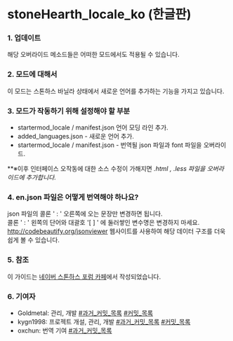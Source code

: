 stoneHearth_locale_ko (한글판)
========

### 1. 업데이트
해당 오버라이드 메소드들은 어떠한 모드에서도 적용될 수 있습니다.

### 2. 모드에 대해서
이 모드는 스톤하스 바닐라 상태에서 새로운 언어를 추가하는 기능을 가지고 있습니다.

### 3. 모드가 작동하기 위해 설정해야 할 부분

 * startermod_locale / manifest.json 언어 모딩 라인 추가.
 * added_languages.json - 새로운 언어 추가.
 * startermod_locale / manifest.json - 번역될 json 파일과 font 파일을 오버라이드.

**※이후 인터페이스 오작동에 대한 소스 수정이 가해지면 *.html , *.less 파일을 오버라이드에 추가합니다.**

### 4. en.json 파일은 어떻게 번역해야 하나요?
json 파일의 콜론 ' : ' 오른쪽에 오는 문장만 변경하면 됩니다.  <br>
콜론 ' : ' 왼쪽의 단어와  대괄호 '[ ] ' 에 둘러쌓인 변수명은 변경하지 마세요.<br>
http://codebeautify.org/jsonviewer  웹사이트를 사용하여 해당 데이터 구조를 더욱 쉽게 볼 수 있습니다.

### 5. 참조
이 가이드는 [네이버 스톤하스 포럼 카페](http://cafe.naver.com/stonehearth)에서 작성되었습니다.<br>

### 6. 기여자
  - Goldmetal: 관리, 개발 [#과거_커밋_목록](https://github.com/StonehearthForum/stoneHearth_locale_ko/commits/master?author=Goldmetal) [#커밋_목록](https://github.com/StonehearthForum/stoneHearth_locale_kr/commits/master?author=Goldmetal)
  - kygn1998: 프로젝트 개설, 관리, 개발 [#과거_커밋_목록](https://github.com/StonehearthForum/stoneHearth_locale_ko/commits/master?author=malangbalam) [#커밋_목록](https://github.com/StonehearthForum/stoneHearth_locale_kr/commits/master?author=kygn1998)
  - oxchun: 번역 기여 [#과거_커밋_목록](https://github.com/StonehearthForum/stoneHearth_locale_ko/commits/master?author=oxchun)
